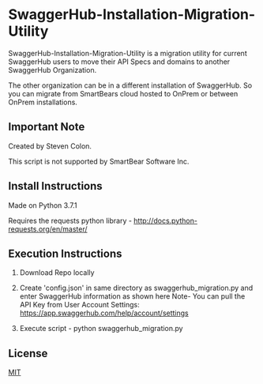 # SwaggerHub-Installation-Migration-Utility

SwaggerHub-Installation-Migration-Utility is a migration utility for current SwaggerHub users to move their API Specs and domains to another SwaggerHub Organization. 

The other organization can be in a different installation of SwaggerHub. So you can migrate from SmartBears cloud hosted to OnPrem or between OnPrem installations. 

## Important Note 

Created by Steven Colon. 

This script is not supported by SmartBear Software Inc.

## Install Instructions 

Made on Python 3.7.1

Requires the requests python library - http://docs.python-requests.org/en/master/ 

## Execution Instructions

1. Download Repo locally

2. Create 'config.json' in same directory as swaggerhub_migration.py and enter SwaggerHub information as shown here
Note- You can pull the API Key from User Account Settings: https://app.swaggerhub.com/help/account/settings 

3. Execute script - python swaggerhub_migration.py


## License

[MIT](https://choosealicense.com/licenses/mit/)




